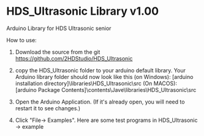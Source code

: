 # HDS_Ultrasonic Library v1.00

Arduino Library for HDS Ultrasonic senior

How to use:

1. Download the source from the git https://github.com/2HDStudio/HDS_Ultrasonic

2. copy the HDS_Ultrasonic folder to your arduino default library. Your Arduino library folder should now look like this 
   (on Windows): [arduino installation directory]\libraries\HDS_Ultrasonic\src
   (On MACOS): [arduino Package Contents]\contents\Jave\libraries\HDS_Ultrasonic\src

3. Open the Arduino Application. (If it's already open, you will need to restart it to see changes.)

4. Click "File-> Examples". Here are some test programs in HDS_Ultrasonic -> example


